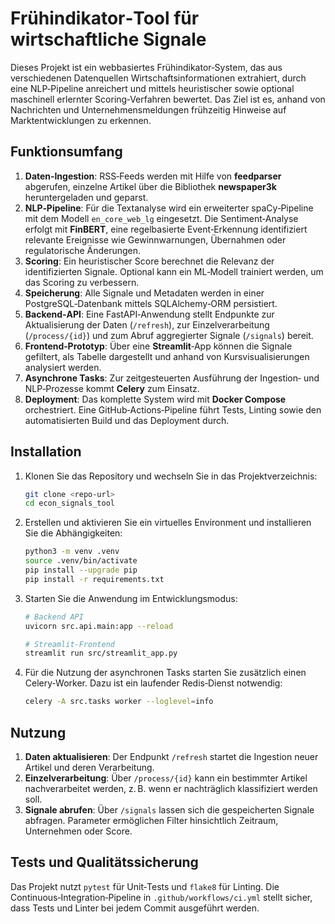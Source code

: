 # Frühindikator‑Tool für wirtschaftliche Signale

Dieses Projekt ist ein webbasiertes Frühindikator‑System, das aus verschiedenen
Datenquellen Wirtschaftsinformationen extrahiert, durch eine NLP‑Pipeline
anreichert und mittels heuristischer sowie optional maschinell erlernter
Scoring‑Verfahren bewertet. Das Ziel ist es, anhand von Nachrichten und
Unternehmensmeldungen frühzeitig Hinweise auf Marktentwicklungen zu erkennen.

## Funktionsumfang

1. **Daten‑Ingestion**: RSS‑Feeds werden mit Hilfe von **feedparser**
   abgerufen, einzelne Artikel über die Bibliothek **newspaper3k**
   heruntergeladen und geparst.
2. **NLP‑Pipeline**: Für die Textanalyse wird ein erweiterter
   spaCy‑Pipeline mit dem Modell `en_core_web_lg` eingesetzt. Die
   Sentiment‑Analyse erfolgt mit **FinBERT**, eine regelbasierte
   Event‑Erkennung identifiziert relevante Ereignisse wie
   Gewinnwarnungen, Übernahmen oder regulatorische Änderungen.
3. **Scoring**: Ein heuristischer Score berechnet die Relevanz der
   identifizierten Signale. Optional kann ein ML‑Modell trainiert
   werden, um das Scoring zu verbessern.
4. **Speicherung**: Alle Signale und Metadaten werden in einer
   PostgreSQL‑Datenbank mittels SQLAlchemy‑ORM persistiert.
5. **Backend‑API**: Eine FastAPI‑Anwendung stellt Endpunkte zur
   Aktualisierung der Daten (`/refresh`), zur Einzelverarbeitung
   (`/process/{id}`) und zum Abruf aggregierter Signale (`/signals`)
   bereit.
6. **Frontend‑Prototyp**: Über eine **Streamlit**‑App können die
   Signale gefiltert, als Tabelle dargestellt und anhand von
   Kursvisualisierungen analysiert werden.
7. **Asynchrone Tasks**: Zur zeitgesteuerten Ausführung der
   Ingestion‑ und NLP‑Prozesse kommt **Celery** zum Einsatz.
8. **Deployment**: Das komplette System wird mit **Docker Compose**
   orchestriert. Eine GitHub‑Actions‑Pipeline führt Tests, Linting
   sowie den automatisierten Build und das Deployment durch.

## Installation

1. Klonen Sie das Repository und wechseln Sie in das Projektverzeichnis:

   ```bash
   git clone <repo-url>
   cd econ_signals_tool
   ```

2. Erstellen und aktivieren Sie ein virtuelles Environment und
   installieren Sie die Abhängigkeiten:

   ```bash
   python3 -m venv .venv
   source .venv/bin/activate
   pip install --upgrade pip
   pip install -r requirements.txt
   ```

3. Starten Sie die Anwendung im Entwicklungsmodus:

   ```bash
   # Backend API
   uvicorn src.api.main:app --reload

   # Streamlit‑Frontend
   streamlit run src/streamlit_app.py
   ```

4. Für die Nutzung der asynchronen Tasks starten Sie zusätzlich einen
   Celery‑Worker. Dazu ist ein laufender Redis‑Dienst notwendig:

   ```bash
   celery -A src.tasks worker --loglevel=info
   ```

## Nutzung

1. **Daten aktualisieren**: Der Endpunkt `/refresh` startet die
   Ingestion neuer Artikel und deren Verarbeitung.
2. **Einzelverarbeitung**: Über `/process/{id}` kann ein bestimmter
   Artikel nachverarbeitet werden, z. B. wenn er nachträglich
   klassifiziert werden soll.
3. **Signale abrufen**: Über `/signals` lassen sich die
   gespeicherten Signale abfragen. Parameter ermöglichen Filter
   hinsichtlich Zeitraum, Unternehmen oder Score.

## Tests und Qualitätssicherung

Das Projekt nutzt `pytest` für Unit‑Tests und `flake8` für Linting.
Die Continuous‑Integration‑Pipeline in `.github/workflows/ci.yml`
stellt sicher, dass Tests und Linter bei jedem Commit ausgeführt
werden.
